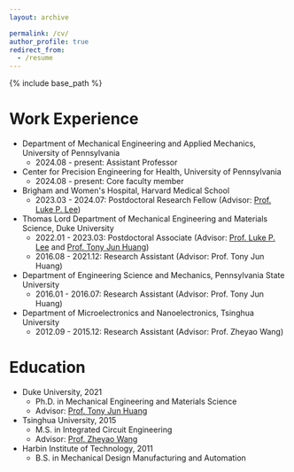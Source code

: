 ```yaml
---
layout: archive

permalink: /cv/
author_profile: true
redirect_from:
  - /resume
---
```


{% include base_path %}

Work Experience
======
* Department of Mechanical Engineering and Applied Mechanics, University of Pennsylvania
    * 2024.08 - present: Assistant Professor  
* Center for Precision Engineering for Health, University of Pennsylvania
    * 2024.08 - present: Core faculty member   
* Brigham and Women's Hospital, Harvard Medical School
    * 2023.03 - 2024.07: Postdoctoral Research Fellow (Advisor: [Prof. Luke P. Lee](https://connects.catalyst.harvard.edu/Profiles/display/Person/165825)) 
* Thomas Lord Department of Mechanical Engineering and Materials Science, Duke University
    * 2022.01 - 2023.03: Postdoctoral Associate (Advisor: [Prof. Luke P. Lee](https://connects.catalyst.harvard.edu/Profiles/display/Person/165825) and [Prof. Tony Jun Huang](https://acoustofluidics.pratt.duke.edu/people/tony-jun-huang)) 
    * 2016.08 - 2021.12: Research Assistant (Advisor: Prof. Tony Jun Huang)
* Department of Engineering Science and Mechanics, Pennsylvania State University
    * 2016.01 - 2016.07: Research Assistant (Advisor: Prof. Tony Jun Huang)
* Department of Microelectronics and Nanoelectronics, Tsinghua University
    * 2012.09 - 2015.12: Research Assistant (Advisor: Prof. Zheyao Wang)

Education
======

* Duke University, 2021
    * Ph.D. in Mechanical Engineering and Materials Science 
    * Advisor: [Prof. Tony Jun Huang](https://acoustofluidics.pratt.duke.edu/people/tony-jun-huang)
* Tsinghua University, 2015
    * M.S. in Integrated Circuit Engineering
    * Advisor: [Prof. Zheyao Wang](https://main.ime.tsinghua.edu.cn/members.html)
* Harbin Institute of Technology, 2011
    * B.S. in Mechanical Design Manufacturing and Automation


